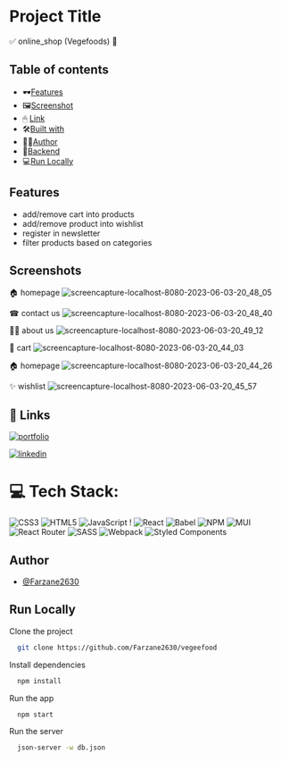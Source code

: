 
# Project Title

✅ online_shop (Vegefoods) 🛒

## Table of contents
  - 🕶[Features](#features)
  - 🖼[Screenshot](#screenshot)
  - 🖱 [Link](#links)
  - 🛠[Built with](#built-with)
  - 👩‍💻[Author](#author)
  - 🛅[Backend](#API)
  - 💻[Run Locally](#Run_Locally)


## Features


- add/remove cart into products 
- add/remove product into wishlist
- register in newsletter
- filter products based on categories



## Screenshots
🏠 homepage
![screencapture-localhost-8080-2023-06-03-20_48_05](https://github.com/Farzane2630/vegeefood/assets/110881082/985e7bfe-60c1-4825-a730-fefd61711ab7)

☎ contact us
![screencapture-localhost-8080-2023-06-03-20_48_40](https://github.com/Farzane2630/vegeefood/assets/110881082/9d277981-869c-4db2-9e37-21612437872b)

🧙‍♀️ about us
![screencapture-localhost-8080-2023-06-03-20_49_12](https://github.com/Farzane2630/vegeefood/assets/110881082/6b3c81bc-3d39-4bec-9bcc-5262288a2dfe)

🛒 cart
![screencapture-localhost-8080-2023-06-03-20_44_03](https://github.com/Farzane2630/vegeefood/assets/110881082/bd09c173-563b-4f08-bb2e-77be8ecd2078)

🏠 homepage
![screencapture-localhost-8080-2023-06-03-20_44_26](https://github.com/Farzane2630/vegeefood/assets/110881082/0e3abe78-580c-45eb-b324-66ffa0a52526)

✨ wishlist
![screencapture-localhost-8080-2023-06-03-20_45_57](https://github.com/Farzane2630/vegeefood/assets/110881082/95635770-1307-4dea-914f-7c920cfb7248)


## 🔗 Links
[![portfolio](https://img.shields.io/badge/github-000?style=for-the-badge&logo=github&logoColor=white)](https://github.com/Farzane2630)

[![linkedin](https://img.shields.io/badge/linkedin-0A66C2?style=for-the-badge&logo=linkedin&logoColor=white)](https://www.linkedin.com/in/farzane-kazemi/)



# 💻 Tech Stack:
![CSS3](https://img.shields.io/badge/css3-%231572B6.svg?style=plastic&logo=css3&logoColor=white) ![HTML5](https://img.shields.io/badge/html5-%23E34F26.svg?style=plastic&logo=html5&logoColor=white) ![JavaScript](https://img.shields.io/badge/javascript-%23323330.svg?style=plastic&logo=javascript&logoColor=%23F7DF1E) ! ![React](https://img.shields.io/badge/react-%2320232a.svg?style=plastic&logo=react&logoColor=%2361DAFB)  ![Babel](https://img.shields.io/badge/Babel-F9DC3e?style=plastic&logo=babel&logoColor=black)  ![NPM](https://img.shields.io/badge/NPM-%23000000.svg?style=plastic&logo=npm&logoColor=white) ![MUI](https://img.shields.io/badge/MUI-%230081CB.svg?style=plastic&logo=material-ui&logoColor=white)  ![React Router](https://img.shields.io/badge/React_Router-CA4245?style=plastic&logo=react-router&logoColor=white)  ![SASS](https://img.shields.io/badge/SASS-hotpink.svg?style=plastic&logo=SASS&logoColor=white) ![Webpack](https://img.shields.io/badge/webpack-%238DD6F9.svg?style=plastic&logo=webpack&logoColor=black) ![Styled Components](https://img.shields.io/badge/styled--components-DB7093?style=plastic&logo=styled-components&logoColor=white) 
## Author

- [@Farzane2630](https://github.com/Farzane2630)


## Run Locally

Clone the project

```bash
  git clone https://github.com/Farzane2630/vegeefood
```

Install dependencies

```bash
  npm install
```

Run the app

```bash
  npm start
```

Run the server

```bash
  json-server -w db.json
```
